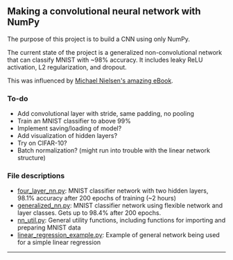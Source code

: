 ## Making a convolutional neural network with NumPy


The purpose of this project is to build a CNN using only NumPy.

The current state of the project is a generalized non-convolutional network that can classify MNIST with ~98% accuracy. It includes leaky ReLU activation, L2 regularization, and dropout.

This was influenced by [Michael Nielsen's amazing eBook](http://neuralnetworksanddeeplearning.com/).

### To-do

- Add convolutional layer with stride, same padding, no pooling
- Train an MNIST classifier to above 99%
- Implement saving/loading of model?
- Add visualization of hidden layers?
- Try on CIFAR-10?
- Batch normalization? (might run into trouble with the linear network structure)

### File descriptions
- [four_layer_nn.py](four_layer_nn.py): MNIST classifier network with two hidden layers, 98.1% accuracy after 200 epochs of training (~2 hours)
- [generalized_nn.py](generalized_nn.py): MNIST classifier network using flexible network and layer classes. Gets up to 98.4% after 200 epochs.
- [nn_util.py](nn_util.py): General utility functions, including functions for importing and preparing MNIST data
- [linear_regression_example.py](linear_regression_example.py): Example of general network being used for a simple linear regression

_________________________________________